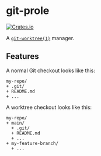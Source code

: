 # git-prole

[![Crates.io](https://img.shields.io/crates/v/git-prole)](https://crates.io/crates/git-prole)

A [`git-worktree(1)`][git-worktree] manager.

[git-worktree]: https://git-scm.com/docs/git-worktree/en

## Features

A normal Git checkout looks like this:

```
my-repo/
+ .git/
+ README.md
+ ...
```

A worktree checkout looks like this:

```
my-repo/
+ main/
  + .git/
  + README.md
  + ...
+ my-feature-branch/
  + ...
```
